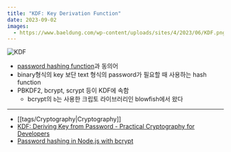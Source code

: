 ```yaml
---
title: "KDF: Key Derivation Function"
date: 2023-09-02
images:
  - https://www.baeldung.com/wp-content/uploads/sites/4/2023/06/KDF.png
---
```

![KDF](https://www.baeldung.com/wp-content/uploads/sites/4/2023/06/KDF.png)
- [password hashing function](https://en.wikipedia.org/w/index.php?title=Password-hashing_function)과 동의어
- binary형식의 key 보단 text 형식의 password가 필요할 때 사용하는 hash function
- PBKDF2, bcrypt, scrypt 등이 KDF에 속함
	- bcrypt의 `b`는 사용한 크립토 라이브러리인 blowfish에서 왔다
---
- [[tags/Cryptography|Cryptography]]
- [KDF: Deriving Key from Password - Practical Cryptography for Developers](https://cryptobook.nakov.com/mac-and-key-derivation/kdf-deriving-key-from-password)
- [Password hashing in Node.js with bcrypt](https://blog.logrocket.com/password-hashing-node-js-bcrypt/)
